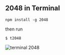 2048 in Terminal
-----------------
```
npm install -g 2048
```

then run

```
$ t2048
```

![terminal 2048](http://p4.zhimg.com/cd/fb/cdfb2ab2546750a4735cffb9cea06b8f_m.jpg)
